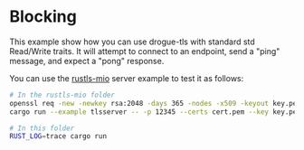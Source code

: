 # Blocking

This example show how you can use drogue-tls with standard std Read/Write traits. It will attempt to connect to an endpoint, send a "ping" message, and expect a "pong" response.

You can use the [rustls-mio](https://github.com/ctz/rustls/tree/main/rustls-mio) server example to test it as follows:


```sh
# In the rustls-mio folder
openssl req -new -newkey rsa:2048 -days 365 -nodes -x509 -keyout key.pem -out cert.pem -batch
cargo run --example tlsserver -- -p 12345 --certs cert.pem --key key.pem --protover 1.3 --tickets --verbose echo

# In this folder
RUST_LOG=trace cargo run
```
